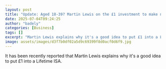 ```yaml
---
layout: post
title: "Update: Aged 18-39? Martin Lewis on the £1 investment to make now"
date: 2025-07-04T09:24:25
author: "badely"
categories: [Business]
tags: []
excerpt: "Martin Lewis explains why it's a good idea to put £1 into a Lifetime ISA."
image: assets/images/d3f7b0df02a5d9c69399f8d0acf0d6f9.jpg
---
```


It has been recently reported that Martin Lewis explains why it's a good idea to put £1 into a Lifetime ISA.

